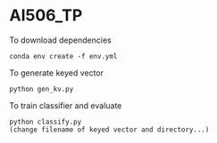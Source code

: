 # AI506_TP



To download dependencies

    conda env create -f env.yml
    
To generate keyed vector
    
    python gen_kv.py
    
To train classifier and evaluate
    
    python classify.py
    (change filename of keyed vector and directory...)